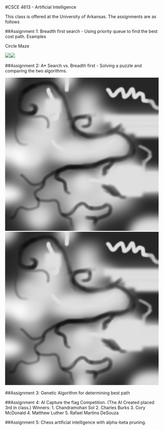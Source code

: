 #CSCE 4613 - Artificial Intelligence

This class is offered at the University of Arkansas. The assignments are as follows

##Assignment 1: Breadth first search - Using priority queue to find the best cost path. 
Examples 

Circle Maze

![](http://i.imgur.com/FDxm3qIm.png)![](http://i.imgur.com/uS8HIf7.png)
    

##Assignment 2: A* Search vs. Breadth first - Solving a puzzle and comparing the two algorithms. 

![](https://raw.githubusercontent.com/CoryMcDonald/AI/7e57c9860329c1dc8f4118359b95be20fa729104/Assignment2/path.png)![](https://raw.githubusercontent.com/CoryMcDonald/AI/7e57c9860329c1dc8f4118359b95be20fa729104/Assignment2/path.png)


##Assignment 3: Genetic Algorithm for determining best path


##Assignment 4: AI Capture the flag Competition. (The AI Created placed 3rd in class.)
				Winners: 
					1. Chandramohan Sol
					2. Charles Burks
					3. Cory McDonald
					4. Matthew Luther
					5. Rafael Martins DeSouza

##Assignment 5: Chess artificial intelligence with alpha-beta pruning.